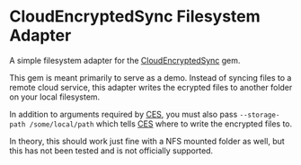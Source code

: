 CloudEncryptedSync Filesystem Adapter
=====================================

A simple filesystem adapter for the [CloudEncryptedSync](https://github.com/jsgarvin/cloud_encrypted_sync) gem.

This gem is meant primarily to serve as a demo.  Instead of syncing files
to a remote cloud service, this adapter writes the ecrypted files to another
folder on your local filesystem.

In addition to arguments required by [CES](https://github.com/jsgarvin/cloud_encrypted_sync), you must also pass
`--storage-path /some/local/path` which tells [CES](https://github.com/jsgarvin/cloud_encrypted_sync) where to write the encrypted
files to.

In theory, this should work just fine with a NFS mounted folder as well, but
this has not been tested and is not officially supported.
